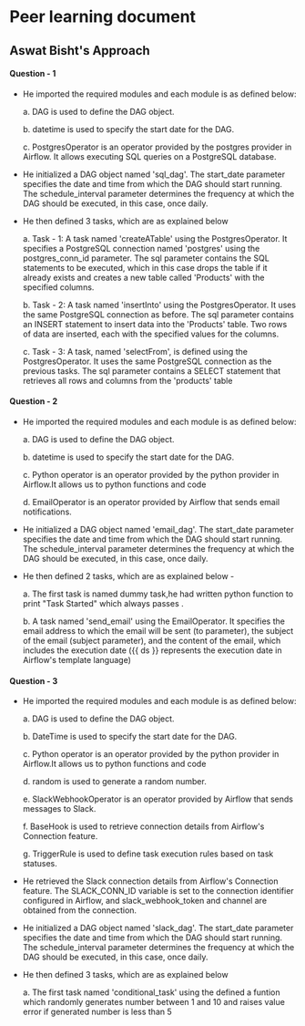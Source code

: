 # Peer learning document
## Aswat Bisht's Approach

#### Question - 1
- He imported the required modules and each module is as defined below:

  a. DAG is used to define the DAG object.

  b. datetime is used to specify the start date for the DAG.

  c. PostgresOperator is an operator provided by the postgres provider in Airflow. It allows executing SQL queries on a PostgreSQL database.
  
- He initialized a DAG object named 'sql_dag'. The start_date parameter specifies the date and time from which the DAG should start running. The schedule_interval parameter determines the frequency at which the DAG should be
executed, in this case, once daily.

- He then defined 3 tasks, which are as explained below 
 
    a. Task - 1: A task named 'createATable' using the PostgresOperator. It specifies a
PostgreSQL connection named 'postgres' using the postgres_conn_id parameter.
The sql parameter contains the SQL statements to be executed, which in this
case drops the table if it already exists and creates a new table called 'Products'
with the specified columns.

  b. Task - 2: A task named 'insertInto' using the PostgresOperator. It uses the
same PostgreSQL connection as before. The sql parameter contains an INSERT
statement to insert data into the 'Products' table. Two rows of data are inserted,
each with the specified values for the columns.

  c. Task - 3: A task, named 'selectFrom', is defined using the PostgresOperator. It
uses the same PostgreSQL connection as the previous tasks. The sql parameter
contains a SELECT statement that retrieves all rows and columns from the
'products' table

#### Question - 2

- He imported the required modules and each module is as defined below:

  a. DAG is used to define the DAG object.

  b. datetime is used to specify the start date for the DAG.

  c. Python operator is an operator provided by the python provider in Airflow.It allows us to python functions and code

  d. EmailOperator is an operator provided by Airflow that sends email notifications.

- He initialized a DAG object named 'email_dag'. The start_date parameter
specifies the date and time from which the DAG should start running. The
schedule_interval parameter determines the frequency at which the DAG should be
executed, in this case, once daily. 

- He then defined 2 tasks, which are as explained below -
 
  a. The first task is named dummy task,he had written python function to print "Task Started" which always passes .
 
  b. A task named 'send_email' using the EmailOperator. It specifies the
email address to which the email will be sent (to parameter), the subject of the
email (subject parameter), and the content of the email, which includes the
execution date ({{ ds }} represents the execution date in Airflow's template
language)


#### Question - 3

- He imported the required modules and each module is as defined below:

  a. DAG is used to define the DAG object.

  b. DateTime is used to specify the start date for the DAG.
  
  c. Python operator is an operator provided by the python provider in Airflow.It allows us to python functions and code

  d. random is used to generate a random number.

  e. SlackWebhookOperator is an operator provided by Airflow that sends messages
to Slack.

  f. BaseHook is used to retrieve connection details from Airflow's Connection
feature.

  g. TriggerRule is used to define task execution rules based on task statuses.
  
- He retrieved the Slack connection details from Airflow's Connection feature. The
SLACK_CONN_ID variable is set to the connection identifier configured in Airflow, and
slack_webhook_token and channel are obtained from the connection.

- He initialized a DAG object named 'slack_dag'. The start_date parameter
specifies the date and time from which the DAG should start running. The
schedule_interval parameter determines the frequency at which the DAG should be
executed, in this case, once daily. 

- He then defined 3 tasks, which are as explained below 

  a. The first task named 'conditional_task' using the defined a funtion which randomly generates number between 1 and 10 and raises value error if generated number is less than 5
